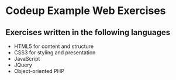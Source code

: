 # Codeup Example Web Exercises

## Exercises written in the following languages

- HTML5 for content and structure
- CSS3 for styling and presentation
- JavaScript
- JQuery
- Object-oriented PHP

